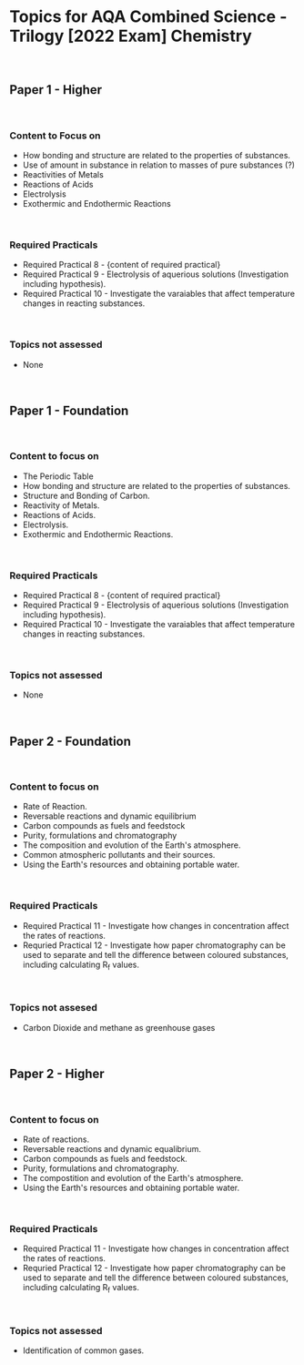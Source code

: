 # Topics for AQA Combined Science - Trilogy [2022 Exam]  Chemistry

<br>

## Paper 1  - Higher

<br>

### Content to Focus on

* How bonding and structure are related to the properties of substances.
* Use of amount in substance in relation to masses of pure substances (?)
* Reactivities of Metals
* Reactions of Acids
* Electrolysis
* Exothermic and Endothermic Reactions

<br>

### Required Practicals

* Required Practical 8 - {content of required practical}
* Required Practical 9 - Electrolysis of aquerious solutions (Investigation including hypothesis).
* Required Practical 10 - Investigate the varaiables that affect temperature changes in reacting substances.

<br>

### Topics not assessed

* None

<br>

## Paper 1 - Foundation

<br>

### Content to focus on

* The Periodic Table
* How bonding and structure are related to the properties of substances.
* Structure and Bonding of Carbon.
* Reactivity of Metals.
* Reactions of Acids.
* Electrolysis.
* Exothermic and Endothermic Reactions. 

<br>

### Required Practicals

* Required Practical 8 - {content of required practical}
* Required Practical 9 - Electrolysis of aquerious solutions (Investigation including hypothesis).
* Required Practical 10 - Investigate the varaiables that affect temperature changes in reacting substances.

<br>

### Topics not assessed 

* None

<br>

## Paper 2 - Foundation

<br>

### Content to focus on

* Rate of Reaction.
* Reversable reactions and dynamic equilibrium
* Carbon compounds as fuels and feedstock
* Purity, formulations and chromatography
* The composition and evolution of the Earth's atmosphere.
* Common atmospheric pollutants and their sources.
* Using the Earth's resources and obtaining portable water.

<br>

### Required Practicals

* Required Practical 11 - Investigate how changes in concentration affect the rates of reactions.
* Requried Practical 12 - Investigate how paper chromatography can be used to separate and tell the difference between coloured substances, including calculating R<sub>f</sub> values.

<br>

### Topics not assesed

* Carbon Dioxide and methane as greenhouse gases

<br>

## Paper 2 - Higher

<br>

### Content to focus on

* Rate of reactions.
* Reversable reactions and dynamic equalibrium.
* Carbon compounds as fuels and feedstock.
* Purity, formulations and chromatography.
* The compostition and evolution of the Earth's atmosphere.
* Using the Earth's resources and obtaining portable water. 

<br>

### Required Practicals

* Required Practical 11 - Investigate how changes in concentration affect the rates of reactions.
* Requried Practical 12 - Investigate how paper chromatography can be used to separate and tell the difference between coloured substances, including calculating R<sub>f</sub> values.

<br>

### Topics not assessed

* Identification of common gases.
